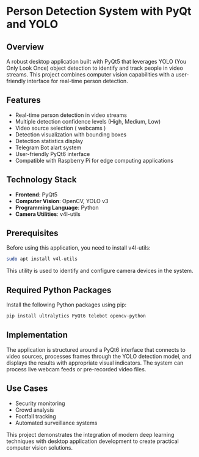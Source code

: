 # Person Detection System with PyQt and YOLO

## Overview
A robust desktop application built with PyQt5 that leverages YOLO (You Only Look Once) object detection to identify and track people in video streams. This project combines computer vision capabilities with a user-friendly interface for real-time person detection.

## Features
- Real-time person detection in video streams
- Multiple detection confidence levels (High, Medium, Low)
- Video source selection ( webcams )
- Detection visualization with bounding boxes
- Detection statistics display
- Telegram Bot alart system
- User-friendly PyQt6 interface
- Compatible with Raspberry Pi for edge computing applications

## Technology Stack
- **Frontend**: PyQt5
- **Computer Vision**: OpenCV, YOLO v3
- **Programming Language**: Python
- **Camera Utilities**: v4l-utils

## Prerequisites
Before using this application, you need to install v4l-utils:
```bash
sudo apt install v4l-utils
```
This utility is used to identify and configure camera devices in the system.

## Required Python Packages
Install the following Python packages using pip:
```bash
pip install ultralytics PyQt6 telebot opencv-python
```

## Implementation
The application is structured around a PyQt6 interface that connects to video sources, processes frames through the YOLO detection model, and displays the results with appropriate visual indicators. The system can process live webcam feeds or pre-recorded video files.

## Use Cases
- Security monitoring
- Crowd analysis
- Footfall tracking
- Automated surveillance systems

This project demonstrates the integration of modern deep learning techniques with desktop application development to create practical computer vision solutions.